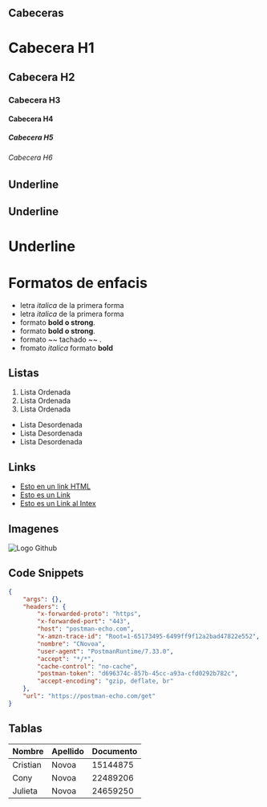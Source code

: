 ## Cabeceras
# Cabecera H1
## Cabecera H2
### Cabecera H3
#### Cabecera H4
##### Cabecera H5
###### Cabecera H6
## Underline 

Underline 
---------
Underline 
=========
# Formatos de enfacis 
- letra *italica* de la primera forma
- letra _italica_ de la primera forma
- formato **bold o strong**.
- formato __bold o strong__.
- formato ~~ tachado ~~ .
- fromato *italica* formato **bold**

## Listas
1. Lista Ordenada
2. Lista Ordenada
3. Lista Ordenada
- Lista Desordenada
- Lista Desordenada
- Lista Desordenada

## Links

- <a href= "http://www.google.com">Esto en un link HTML </a>
- [Esto es un Link ](http://www.google.com)
- [Esto es un Link al Intex](index.htm)

## Imagenes
![Logo Github](https://allvectorlogo.com/img/2021/12/github-logo-vector.png)

## Code Snippets
``` JSON
{
    "args": {},
    "headers": {
        "x-forwarded-proto": "https",
        "x-forwarded-port": "443",
        "host": "postman-echo.com",
        "x-amzn-trace-id": "Root=1-65173495-6499ff9f12a2bad47822e552",
        "nombre": "CNovoa",
        "user-agent": "PostmanRuntime/7.33.0",
        "accept": "*/*",
        "cache-control": "no-cache",
        "postman-token": "d696374c-857b-45cc-a93a-cfd0292b782c",
        "accept-encoding": "gzip, deflate, br"
    },
    "url": "https://postman-echo.com/get"
}
```
## Tablas
|Nombre|Apellido|Documento|
|------|--------|---------|
|Cristian|Novoa|15144875|
|Cony|Novoa|22489206|
|Julieta|Novoa|24659250|
